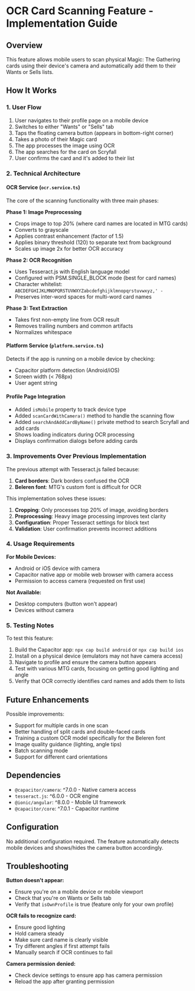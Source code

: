 # OCR Card Scanning Feature - Implementation Guide

## Overview
This feature allows mobile users to scan physical Magic: The Gathering cards using their device's camera and automatically add them to their Wants or Sells lists.

## How It Works

### 1. User Flow
1. User navigates to their profile page on a mobile device
2. Switches to either "Wants" or "Sells" tab
3. Taps the floating camera button (appears in bottom-right corner)
4. Takes a photo of their Magic card
5. The app processes the image using OCR
6. The app searches for the card on Scryfall
7. User confirms the card and it's added to their list

### 2. Technical Architecture

#### OCR Service (`ocr.service.ts`)
The core of the scanning functionality with three main phases:

**Phase 1: Image Preprocessing**
- Crops image to top 20% (where card names are located in MTG cards)
- Converts to grayscale
- Applies contrast enhancement (factor of 1.5)
- Applies binary threshold (120) to separate text from background
- Scales up image 2x for better OCR accuracy

**Phase 2: OCR Recognition**
- Uses Tesseract.js with English language model
- Configured with PSM.SINGLE_BLOCK mode (best for card names)
- Character whitelist: `ABCDEFGHIJKLMNOPQRSTUVWXYZabcdefghijklmnopqrstuvwxyz,' -`
- Preserves inter-word spaces for multi-word card names

**Phase 3: Text Extraction**
- Takes first non-empty line from OCR result
- Removes trailing numbers and common artifacts
- Normalizes whitespace

#### Platform Service (`platform.service.ts`)
Detects if the app is running on a mobile device by checking:
- Capacitor platform detection (Android/iOS)
- Screen width (< 768px)
- User agent string

#### Profile Page Integration
- Added `isMobile` property to track device type
- Added `scanCardWithCamera()` method to handle the scanning flow
- Added `searchAndAddCardByName()` private method to search Scryfall and add cards
- Shows loading indicators during OCR processing
- Displays confirmation dialogs before adding cards

### 3. Improvements Over Previous Implementation

The previous attempt with Tesseract.js failed because:
1. **Card borders**: Dark borders confused the OCR
2. **Beleren font**: MTG's custom font is difficult for OCR

This implementation solves these issues:
1. **Cropping**: Only processes top 20% of image, avoiding borders
2. **Preprocessing**: Heavy image processing improves text clarity
3. **Configuration**: Proper Tesseract settings for block text
4. **Validation**: User confirmation prevents incorrect additions

### 4. Usage Requirements

**For Mobile Devices:**
- Android or iOS device with camera
- Capacitor native app or mobile web browser with camera access
- Permission to access camera (requested on first use)

**Not Available:**
- Desktop computers (button won't appear)
- Devices without camera

### 5. Testing Notes

To test this feature:
1. Build the Capacitor app: `npx cap build android` or `npx cap build ios`
2. Install on a physical device (emulators may not have camera access)
3. Navigate to profile and ensure the camera button appears
4. Test with various MTG cards, focusing on getting good lighting and angle
5. Verify that OCR correctly identifies card names and adds them to lists

## Future Enhancements

Possible improvements:
- Support for multiple cards in one scan
- Better handling of split cards and double-faced cards
- Training a custom OCR model specifically for the Beleren font
- Image quality guidance (lighting, angle tips)
- Batch scanning mode
- Support for different card orientations

## Dependencies

- `@capacitor/camera`: ^7.0.0 - Native camera access
- `tesseract.js`: ^6.0.0 - OCR engine
- `@ionic/angular`: ^8.0.0 - Mobile UI framework
- `@capacitor/core`: ^7.0.1 - Capacitor runtime

## Configuration

No additional configuration required. The feature automatically detects mobile devices and shows/hides the camera button accordingly.

## Troubleshooting

**Button doesn't appear:**
- Ensure you're on a mobile device or mobile viewport
- Check that you're on Wants or Sells tab
- Verify that `isOwnProfile` is true (feature only for your own profile)

**OCR fails to recognize card:**
- Ensure good lighting
- Hold camera steady
- Make sure card name is clearly visible
- Try different angles if first attempt fails
- Manually search if OCR continues to fail

**Camera permission denied:**
- Check device settings to ensure app has camera permission
- Reload the app after granting permission
